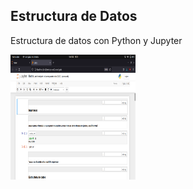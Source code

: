 <h2>Estructura de Datos</h2>

<p>Estructura de datos con Python y Jupyter</p>

<p aling="center">
    <img height="200px" width="200px" src="./assetsGithub/cap_one.png" alt="casasdp">
</p>

